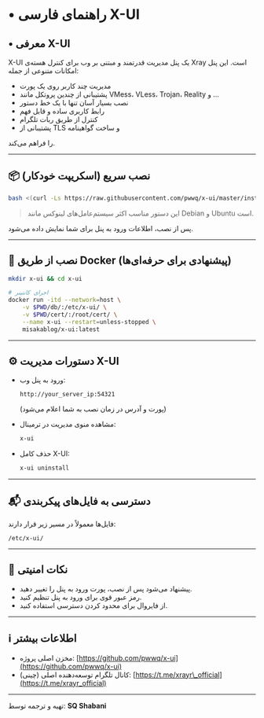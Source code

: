 # • راهنمای فارسی X-UI

## • معرفی X-UI

X-UI یک پنل مدیریت قدرتمند و مبتنی بر وب برای کنترل هسته‌ی Xray است. این پنل امکانات متنوعی از جمله:

* مدیریت چند کاربر روی یک پورت
* پشتیبانی از چندین پروتکل مانند VMess، VLess، Trojan، Reality و ...
* نصب بسیار آسان تنها با یک خط دستور
* رابط کاربری ساده و قابل فهم
* کنترل از طریق ربات تلگرام
* پشتیبانی از TLS و ساخت گواهینامه

را فراهم می‌کند.

---

## 📦 نصب سریع (اسکریپت خودکار)

```bash
bash <(curl -Ls https://raw.githubusercontent.com/pwwq/x-ui/master/install.sh)
```

> این دستور مناسب اکثر سیستم‌عامل‌های لینوکس مانند Debian و Ubuntu است.

پس از نصب، اطلاعات ورود به پنل برای شما نمایش داده می‌شود.

---

## 🐳 نصب از طریق Docker (پیشنهادی برای حرفه‌ای‌ها)

```bash
mkdir x-ui && cd x-ui

# اجرای کانتینر
docker run -itd --network=host \
    -v $PWD/db/:/etc/x-ui/ \
    -v $PWD/cert/:/root/cert/ \
    --name x-ui --restart=unless-stopped \
    misakablog/x-ui:latest
```

---

## ⚙️ دستورات مدیریت X-UI

* ورود به پنل وب:

  ```
  http://your_server_ip:54321
  ```

  (پورت و آدرس در زمان نصب به شما اعلام می‌شود)

* مشاهده منوی مدیریت در ترمینال:

  ```bash
  x-ui
  ```

* حذف کامل X-UI:

  ```bash
  x-ui uninstall
  ```

---

## 📬 دسترسی به فایل‌های پیکربندی

فایل‌ها معمولاً در مسیر زیر قرار دارند:

```
/etc/x-ui/
```

---

## 🔐 نکات امنیتی

* پیشنهاد می‌شود پس از نصب، پورت ورود به پنل را تغییر دهید.
* رمز عبور قوی برای ورود به پنل تنظیم کنید.
* از فایروال برای محدود کردن دسترسی استفاده کنید.

---

## ℹ️ اطلاعات بیشتر

* مخزن اصلی پروژه: [https://github.com/pwwq/x-ui](https://github.com/pwwq/x-ui)
* کانال تلگرام توسعه‌دهنده اصلی (چینی): [https://t.me/xrayr\_official](https://t.me/xrayr_official)

---

تهیه و ترجمه توسط: **SQ Shabani**
